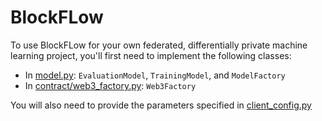 # BlockFLow

To use BlockFLow for your own federated, differentially private machine learning project, you'll first need to implement the following classes:

* In [model.py](model.py): `EvaluationModel`, `TrainingModel`, and `ModelFactory`
* In [contract/web3_factory.py](contract/web3_factory.py): `Web3Factory`

You will also need to provide the parameters specified in [client_config.py](client_config.py)